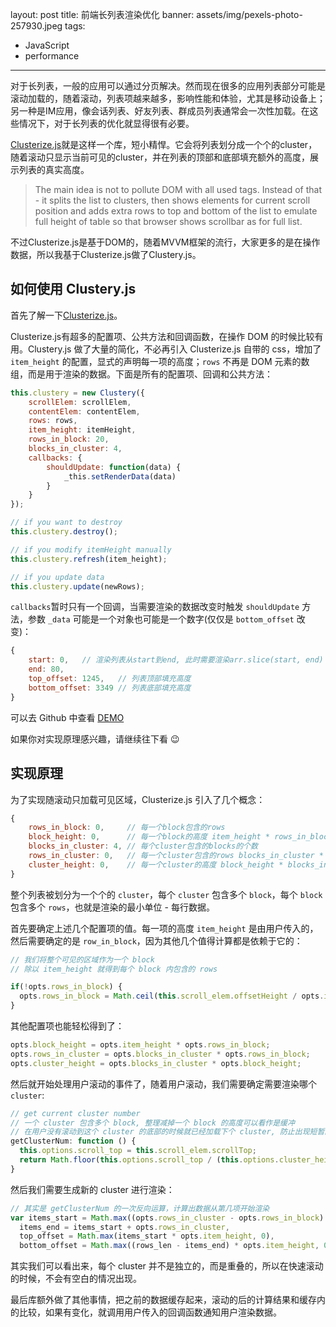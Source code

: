 
layout: post
title: 前端长列表渲染优化
banner: assets/img/pexels-photo-257930.jpeg
tags: 
- JavaScript
- performance
---

对于长列表，一般的应用可以通过分页解决。然而现在很多的应用列表部分可能是滚动加载的，随着滚动，列表项越来越多，影响性能和体验，尤其是移动设备上；另一种是IM应用，像会话列表、好友列表、群成员列表通常会一次性加载。在这些情况下，对于长列表的优化就显得很有必要。

[Clusterize.js](http://clusterize.js.org/)就是这样一个库，短小精悍。它会将列表划分成一个个的cluster，随着滚动只显示当前可见的cluster，并在列表的顶部和底部填充额外的高度，展示列表的真实高度。

> The main idea is not to pollute DOM with all used tags. Instead of that - it splits the list to clusters, then shows elements for current scroll position and adds extra rows to top and bottom of the list to emulate full height of table so that browser shows scrollbar as for full list.

不过Clusterize.js是基于DOM的，随着MVVM框架的流行，大家更多的是在操作数据，所以我基于Clusterize.js做了Clustery.js。

## 如何使用 Clustery.js

首先了解一下[Clusterize.js](http://clusterize.js.org/)。

Clusterize.js有超多的配置项、公共方法和回调函数，在操作 DOM 的时候比较有用。Clustery.js 做了大量的简化，不必再引入 Clusterize.js 自带的 css，增加了 `item_height` 的配置，显式的声明每一项的高度；`rows` 不再是 DOM 元素的数组，而是用于渲染的数据。下面是所有的配置项、回调和公共方法：

```js
this.clustery = new Clustery({
    scrollElem: scrollElem,
    contentElem: contentElem,
    rows: rows,
    item_height: itemHeight,
    rows_in_block: 20,
    blocks_in_cluster: 4,
    callbacks: {
        shouldUpdate: function(data) {
            _this.setRenderData(data)
        }
    }
});

// if you want to destroy
this.clustery.destroy();

// if you modify itemHeight manually
this.clustery.refresh(item_height);

// if you update data
this.clustery.update(newRows);
```

`callbacks`暂时只有一个回调，当需要渲染的数据改变时触发 `shouldUpdate` 方法，参数 `_data` 可能是一个对象也可能是一个数字(仅仅是 `bottom_offset` 改变)：

```js
{
    start: 0,   // 渲染列表从start到end, 此时需要渲染arr.slice(start, end)   
    end: 80,
    top_offset: 1245,   // 列表顶部填充高度
    bottom_offset: 3349 // 列表底部填充高度
}
```

可以去 Github 中查看 [DEMO](https://github.com/zjzhome/Clustery.js)

如果你对实现原理感兴趣，请继续往下看 :wink:

## 实现原理

为了实现随滚动只加载可见区域，Clusterize.js 引入了几个概念：

```js
{
    rows_in_block: 0,     // 每一个block包含的rows
    block_height: 0,      // 每一个block的高度 item_height * rows_in_block
    blocks_in_cluster: 4, // 每个cluster包含的blocks的个数
    rows_in_cluster: 0,   // 每一个cluster包含的rows blocks_in_cluster * rows_in_block
    cluster_height: 0,    // 每一个cluster的高度 block_height * blocks_in_cluster
}
```

整个列表被划分为一个个的 `cluster`，每个 `cluster` 包含多个 `block`，每个 `block`包含多个 `rows`，也就是渲染的最小单位 - 每行数据。

首先要确定上述几个配置项的值。每一项的高度 `item_height` 是由用户传入的，然后需要确定的是 `row_in_block`，因为其他几个值得计算都是依赖于它的：

```js
// 我们将整个可见的区域作为一个 block
// 除以 item_height 就得到每个 block 内包含的 rows

if(!opts.rows_in_block) {
  opts.rows_in_block = Math.ceil(this.scroll_elem.offsetHeight / opts.item_height);
}
```

其他配置项也能轻松得到了：

```js
opts.block_height = opts.item_height * opts.rows_in_block;
opts.rows_in_cluster = opts.blocks_in_cluster * opts.rows_in_block;
opts.cluster_height = opts.blocks_in_cluster * opts.block_height;
```

然后就开始处理用户滚动的事件了，随着用户滚动，我们需要确定需要渲染哪个 `cluster`:

```js
// get current cluster number
// 一个 cluster 包含多个 block, 整理减掉一个 block 的高度可以看作是缓冲
// 在用户没有滚动到这个 cluster 的底部的时候就已经加载下个 cluster, 防止出现短暂的空白.
getClusterNum: function () {
  this.options.scroll_top = this.scroll_elem.scrollTop;
  return Math.floor(this.options.scroll_top / (this.options.cluster_height - this.options.block_height)) || 0;
}
```

然后我们需要生成新的 cluster 进行渲染：

```js
// 其实是 getClusterNum 的一次反向运算，计算出数据从第几项开始渲染
var items_start = Math.max((opts.rows_in_cluster - opts.rows_in_block) * cluster_num, 0),
  items_end = items_start + opts.rows_in_cluster,
  top_offset = Math.max(items_start * opts.item_height, 0),
  bottom_offset = Math.max((rows_len - items_end) * opts.item_height, 0);
```

其实我们可以看出来，每个 cluster 并不是独立的，而是重叠的，所以在快速滚动的时候，不会有空白的情况出现。

最后库额外做了其他事情，把之前的数据缓存起来，滚动的后的计算结果和缓存内的比较，如果有变化，就调用用户传入的回调函数通知用户渲染数据。




